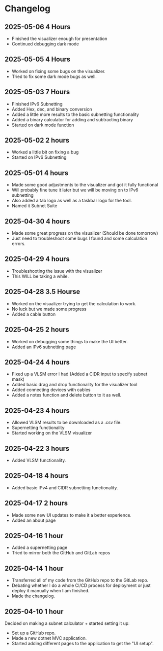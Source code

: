 # Changelog

## 2025-05-06 4 Hours
- Finished the visualizer enough for presentation
- Continued debugging dark mode

## 2025-05-05 4 Hours
- Worked on fixing some bugs on the visualizer.
- Tried to fix some dark mode bugs as well.

## 2025-05-03 7 Hours
- Finished IPv6 Subnetting
- Added Hex, dec, and binary conversion
- Added a little more results to the basic subnetting functionality
- Added a binary calculator for adding and subtracting binary
- Started on dark mode function

## 2025-05-02 2 hours
- Worked a little bit on fixing a bug
- Started on IPv6 Subnetting

## 2025-05-01 4 hours
- Made some good adjustments to the visualizer and got it fully functional
- Will probably fine tune it later but we will be moving on to IPv6 subnetting
- Also added a tab logo as well as a taskbar logo for the tool.
- Named it Subnet Suite

## 2025-04-30 4 hours
- Made some great progress on the visualizer (Should be done tomorrow)
- Just need to troubleshoot some bugs I found and some calculation errors.

## 2025-04-29 4 hours
- Troubleshooting the issue with the visualizer
- This WILL be taking a while.

## 2025-04-28 3.5 Hourse
- Worked on the visualizer trying to get the calculation to work.
- No luck but we made some progress
- Added a cable button

## 2025-04-25 2 hours
- Worked on debugging some things to make the UI better.
- Added an IPv6 subnetting page

## 2025-04-24 4 hours
- Fixed up a VLSM error I had (Added a CIDR input to specify subnet mask)
- Added basic drag and drop functionality for the visualizer tool
- Added connecting devices with cables
- Added a notes function and delete button to it as well.

## 2025-04-23 4 hours
- Allowed VLSM results to be downloaded as a .csv file.
- Supernetting functionality
- Started working on the VLSM visualizer

## 2025-04-22 3 hours
- Added VLSM functionality.

## 2025-04-18 4 hours
- Added basic IPv4 and CIDR subnetting functionality.

## 2025-04-17 2 hours
- Made some new UI updates to make it a better experience.
- Added an about page

## 2025-04-16 1 hour
- Added a supernetting page
- Tried to mirror both the GitHub and GitLab repos

## 2025-04-14 1 hour
- Transferred all of my code from the GitHub repo to the GitLab repo.
- Debating whether I do a whole CI/CD process for deployment or just deploy it manually when I am finished.
- Made the changelog.

## 2025-04-10 1 hour
Decided on making a subnet calculator + started setting it up:
- Set up a GitHub repo.
- Made a new dotnet MVC application.
- Started adding different pages to the application to get the "UI setup".